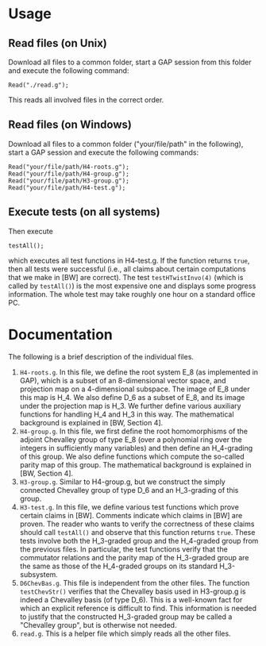 # Usage

## Read files (on Unix)

Download all files to a common folder, start a GAP session from this folder and execute the following command:
```
Read("./read.g");
```
This reads all involved files in the correct order.

## Read files (on Windows)

Download all files to a common folder ("your/file/path" in the following), start a GAP session and execute the following commands:
```
Read("your/file/path/H4-roots.g");
Read("your/file/path/H4-group.g");
Read("your/file/path/H3-group.g");
Read("your/file/path/H4-test.g");
```

## Execute tests (on all systems)

Then execute
```
testAll();
```
which executes all test functions in H4-test.g. If the function returns `true`, then all tests were successful (i.e., all claims about certain computations that we make in [BW] are correct). The test `testHTwistInvo(4)` (which is called by `testAll()`) is the most expensive one and displays some progress information. The whole test may take roughly one hour on a standard office PC.

# Documentation

The following is a brief description of the individual files.
1. `H4-roots.g`. In this file, we define the root system E_8 (as implemented in GAP), which is a subset of an 8-dimensional vector space, and  projection map on a 4-dimensional subspace. The image of E_8 under this map is H_4. We also define D_6 as a subset of E_8, and its image under the projection map is H_3. We further define various auxiliary functions for handling H_4 and H_3 in this way. The mathematical background is explained in [BW, Section 4].
2. `H4-group.g`. In this file, we first define the root homomorphisms of the adjoint Chevalley group of type E_8 (over a polynomial ring over the integers in sufficiently many variables) and then define an H_4-grading of this group. We also define functions which compute the so-called parity map of this group. The mathematical background is explained in [BW, Section 4].
3. `H3-group.g`. Similar to H4-group.g, but we construct the simply connected Chevalley group of type D_6 and an H_3-grading of this group.
4. `H3-test.g`. In this file, we define various test functions which prove certain claims in [BW]. Comments indicate which claims in [BW] are proven. The reader who wants to verify the correctness of these claims should call `testAll()` and observe that this function returns `true`. These tests involve both the H_3-graded group and the H_4-graded group from the previous files. In particular, the test functions verify that the commutator relations and the parity map of the H_3-graded group are the same as those of the H_4-graded groups on its standard H_3-subsystem.
5. `D6ChevBas.g`. This file is independent from the other files. The function `testChevStr()` verifies that the Chevalley basis used in H3-group.g is indeed a Chevalley basis (of type D_6). This is a well-known fact for which an explicit reference is difficult to find. This information is needed to justify that the constructed H_3-graded group may be called a "Chevalley group", but is otherwise not needed.
6. `read.g`. This is a helper file which simply reads all the other files.
